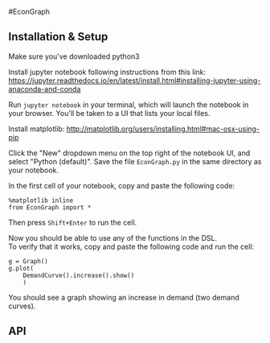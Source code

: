 #EconGraph

## Installation & Setup
Make sure you've downloaded python3

Install jupyter notebook following instructions from this link: https://jupyter.readthedocs.io/en/latest/install.html#installing-jupyter-using-anaconda-and-conda

Run `jupyter notebook` in your terminal, which will launch the notebook in your
browser.  You'll be taken to a UI that lists your local files.

Install matplotlib: http://matplotlib.org/users/installing.html#mac-osx-using-pip

Click the "New" dropdown menu on the top right of the notebook UI, and select
"Python (default)".  Save the file `EconGraph.py` in the same directory as your
notebook.  


In the first cell of your notebook, copy and paste the following code:
```
%matplotlib inline
from EconGraph import *
``` 
Then press `Shift+Enter` to run the cell.

Now you should be able to use any of the functions in the DSL.   
To verify that it works, copy and paste the following code and run the cell:

```
g = Graph()
g.plot(
	DemandCurve().increase().show()
	)
```

You should see a graph showing an increase in demand (two demand curves).   

## API 